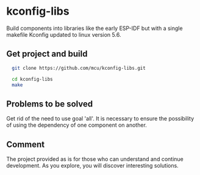 # kconfig-libs

Build components into libraries like the early ESP-IDF but with a single makefile
Kconfig updated to linux version 5.6.

## Get project and build

```bash
  git clone https://github.com/mcu/kconfig-libs.git

  cd kconfig-libs
  make
```

## Problems to be solved

Get rid of the need to use goal 'all'. It is necessary to ensure the possibility
of using the dependency of one component on another.

## Comment

The project provided as is for those who can understand and continue development.
As you explore, you will discover interesting solutions.
